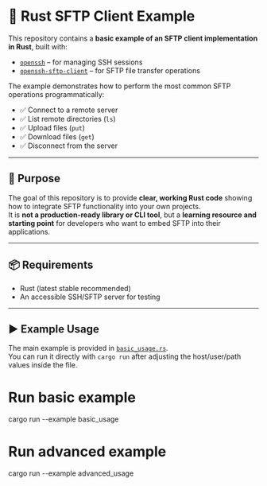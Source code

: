 # 🦀 Rust SFTP Client Example

This repository contains a **basic example of an SFTP client implementation in Rust**, built with:

- [`openssh`](https://crates.io/crates/openssh) – for managing SSH sessions  
- [`openssh-sftp-client`](https://crates.io/crates/openssh-sftp-client) – for SFTP file transfer operations  

The example demonstrates how to perform the most common SFTP operations programmatically:

- ✅ Connect to a remote server  
- ✅ List remote directories (`ls`)  
- ✅ Upload files (`put`)  
- ✅ Download files (`get`)  
- ✅ Disconnect from the server  

---

## 📖 Purpose

The goal of this repository is to provide **clear, working Rust code** showing how to integrate SFTP functionality into your own projects.  
It is **not a production-ready library or CLI tool**, but a **learning resource and starting point** for developers who want to embed SFTP into their applications.

---

## 📦 Requirements

- Rust (latest stable recommended)  
- An accessible SSH/SFTP server for testing  

---

## ▶️ Example Usage

The main example is provided in [`basic_usage.rs`](./basic_usage.rs).  
You can run it directly with `cargo run` after adjusting the host/user/path values inside the file.

# Run basic example
cargo run --example basic_usage

# Run advanced example
cargo run --example advanced_usage
